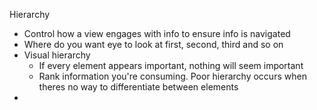 Hierarchy
- Control how a view engages with info to ensure info is navigated
- Where do you want eye to look at first, second, third and so on
- Visual hierarchy
	- If every element appears important, nothing will seem important
	- Rank information you're consuming. Poor hierarchy occurs when theres no way to differentiate between elements
- 